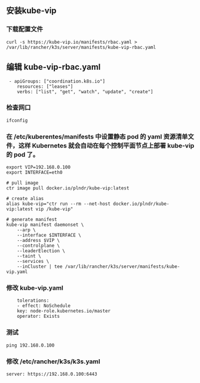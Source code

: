 

## 安装kube-vip

### 下载配置文件
```
curl -s https://kube-vip.io/manifests/rbac.yaml > /var/lib/rancher/k3s/server/manifests/kube-vip-rbac.yaml
```

## 编辑 kube-vip-rbac.yaml

```
 - apiGroups: ["coordination.k8s.io"]
    resources: ["leases"]
    verbs: ["list", "get", "watch", "update", "create"]

```

### 检查网口
```
ifconfig
```

### 在 /etc/kuberentes/manifests 中设置静态 pod 的 yaml 资源清单文件，这样 Kubernetes 就会自动在每个控制平面节点上部署 kube-vip 的 pod 了。
```
export VIP=192.168.0.100
export INTERFACE=eth0

# pull image
ctr image pull docker.io/plndr/kube-vip:latest

# create alias
alias kube-vip="ctr run --rm --net-host docker.io/plndr/kube-vip:latest vip /kube-vip"

# generate manifest
kube-vip manifest daemonset \
    --arp \
    --interface $INTERFACE \
    --address $VIP \
    --controlplane \
    --leaderElection \
    --taint \
    --services \
    --inCluster | tee /var/lib/rancher/k3s/server/manifests/kube-vip.yaml
```

### 修改 kube-vip.yaml
```
    tolerations:
    - effect: NoSchedule
    key: node-role.kubernetes.io/master
    operator: Exists
```

### 测试
```
ping 192.168.0.100
```

### 修改 /etc/rancher/k3s/k3s.yaml 

```
server: https://192.168.0.100:6443
```


